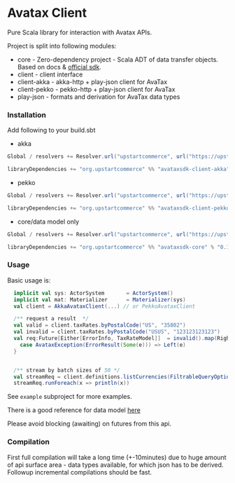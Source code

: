 # Avatax Client

Pure Scala library for interaction with Avatax APIs.

Project is split into following modules:

- core - Zero-dependency project - Scala ADT of data transfer objects. Based on
  docs & [official sdk](https://github.com/avadev/AvaTax-REST-V2-JRE-SDK).
- client - client interface
- client-akka - akka-http + play-json client for AvaTax
- client-pekko - pekko-http + play-json client for AvaTax
- play-json - formats and derivation for AvaTax data types

### Installation

Add following to your build.sbt

* akka

```scala
Global / resolvers += Resolver.url("upstartcommerce", url("https://upstartcommerce.jfrog.io/artifactory/nochannel"))(Resolver.ivyStylePatterns)

libraryDependencies += "org.upstartcommerce" %% "avataxsdk-client-akka" % "0.1.0" // or whatever latest version is

```

* pekko

```scala
Global / resolvers += Resolver.url("upstartcommerce", url("https://upstartcommerce.jfrog.io/artifactory/nochannel"))(Resolver.ivyStylePatterns)

libraryDependencies += "org.upstartcommerce" %% "avataxsdk-client-pekko" % "0.1.0" // or whatever latest version is
```
* core/data model only

```scala
Global / resolvers += Resolver.url("upstartcommerce", url("https://upstartcommerce.jfrog.io/artifactory/nochannel"))(Resolver.ivyStylePatterns)

libraryDependencies += "org.upstartcommerce" %% "avataxsdk-core" % "0.1.0"
```

### Usage

Basic usage is:
```scala
  implicit val sys: ActorSystem       = ActorSystem()
  implicit val mat: Materializer      = Materializer(sys)
  val client = AkkaAvataxClient(...) // or PekkoAvataxClient

  /** request a result  */
  val valid = client.taxRates.byPostalCode("US", "35802")
  val invalid = client.taxRates.byPostalCode("USUS", "123123123123")
  val req:Future[Either[ErrorInfo, TaxRateModel]]  = invalid().map(Right.apply).recover {
    case AvataxException(ErrorResult(Some(e))) => Left(e)
  }


  /** stream by batch sizes of 50 */
  val streamReq = client.definitions.listCurrencies(FiltrableQueryOptions().withTop(50)).stream
  streamReq.runForeach(x => println(x))
```
See `example` subproject for more examples.

There is a good reference for data model
[here](https://developer.avalara.com/api-reference/avatax/rest/v2/models/)

Please avoid blocking (awaiting) on futures from this api.


### Compilation

First full compilation will take a long time (+-10minutes) due to huge amount of
api surface area - data types available, for which json has to be derived.
Followup incremental compilations should be fast.
